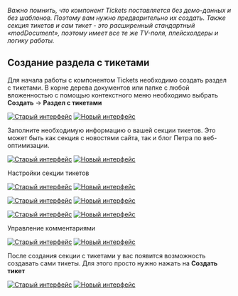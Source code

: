*Важно помнить, что компонент Tickets поставляется без демо-данных и без шаблонов. Поэтому вам нужно предварительно их создать. Также секция тикетов и сам тикет - это расширенный стандартный «modDocument», поэтому имеет все те же TV-поля, плейсхолдеры и логику работы.*

## Создание раздела с тикетами

Для начала работы с компонентом Tickets необходимо создать раздел с тикетами.
В корне дерева документов или папке с любой вложенностью с помощью контекстного меню необходимо выбрать **Создать** -> **Раздел с тикетами**

[![Старый интерфейс](https://file.modx.pro/files/f/9/7/f975338bbb77224ca2ac77c65d63a4cds.jpg)](https://file.modx.pro/files/f/9/7/f975338bbb77224ca2ac77c65d63a4cd.png)
[![Новый интерфейс](https://file.modx.pro/files/5/8/c/58c5dcc35f808a63afa526246d6d2d8es.jpg)](https://file.modx.pro/files/5/8/c/58c5dcc35f808a63afa526246d6d2d8e.png)

Заполните необходимую информацию о вашей секции тикетов. Это может быть как секция с новостями сайта, так и блог Петра по веб-оптимизации.

[![Старый интерфейс](https://file.modx.pro/files/1/0/a/10a39435633aaa7ad831d20c18847156s.jpg)](https://file.modx.pro/files/1/0/a/10a39435633aaa7ad831d20c18847156.png)
[![Новый интерфейс](https://file.modx.pro/files/9/1/4/91428134c6bb3dda7ab278444c54180bs.jpg)](https://file.modx.pro/files/9/1/4/91428134c6bb3dda7ab278444c54180b.png)

Настройки секции тикетов

[![Старый интерфейс](https://file.modx.pro/files/5/e/0/5e0507380a9f58e4d2276ecd7a8bd67cs.jpg)](https://file.modx.pro/files/5/e/0/5e0507380a9f58e4d2276ecd7a8bd67c.png)
[![Новый интерфейс](https://file.modx.pro/files/7/1/7/717f779026a639f76741e74c1dd9331bs.jpg)](https://file.modx.pro/files/7/1/7/717f779026a639f76741e74c1dd9331b.png)

[![Старый интерфейс](https://file.modx.pro/files/c/f/3/cf3f86bea8ba5c3fac9d2ab229526037s.jpg)](https://file.modx.pro/files/c/f/3/cf3f86bea8ba5c3fac9d2ab229526037.png)
[![Новый интерфейс](https://file.modx.pro/files/6/2/d/62d1d6f27ce4aeafac8ba4893af28341s.jpg)](https://file.modx.pro/files/6/2/d/62d1d6f27ce4aeafac8ba4893af28341.png)

[![Старый интерфейс](https://file.modx.pro/files/c/8/c/c8c45388cd50fe3cacdd0220b389bd2ds.jpg)](https://file.modx.pro/files/c/8/c/c8c45388cd50fe3cacdd0220b389bd2d.png)
[![Новый интерфейс](https://file.modx.pro/files/b/a/5/ba5d7c0434d7fb3cafd9f8384dcd66f5s.jpg)](https://file.modx.pro/files/b/a/5/ba5d7c0434d7fb3cafd9f8384dcd66f5.png)

Управление комментариями

[![Старый интерфейс](https://file.modx.pro/files/8/5/9/8599dade89fb37e26e609b64e822aa1ds.jpg)](https://file.modx.pro/files/8/5/9/8599dade89fb37e26e609b64e822aa1d.png)
[![Новый интерфейс](https://file.modx.pro/files/2/3/c/23cbf9ff20bd080dff27189d4ef276c1s.jpg)](https://file.modx.pro/files/2/3/c/23cbf9ff20bd080dff27189d4ef276c1.png)

После создания секции с тикетами у вас появится возможность создавать сами тикеты. Для этого просто нужно нажать на **Создать тикет**

[![Старый интерфейс](https://file.modx.pro/files/b/8/9/b8908dabf777ae1840b3e192d7e5ad24s.jpg)](https://file.modx.pro/files/b/8/9/b8908dabf777ae1840b3e192d7e5ad24.png)
[![Новый интерфейс](https://file.modx.pro/files/d/e/d/ded68f80ceb298388483dcf2299489ccs.jpg)](https://file.modx.pro/files/d/e/d/ded68f80ceb298388483dcf2299489cc.png)
